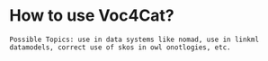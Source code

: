 # How to use Voc4Cat?

```{todo} Section has to written.
Possible Topics: use in data systems like nomad, use in linkml datamodels, correct use of skos in owl onotlogies, etc.
```
